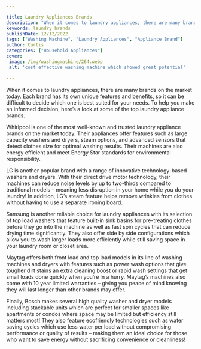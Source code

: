 ```yaml
---

title: Laundry Appliances Brands
description: "When it comes to laundry appliances, there are many brands on the market today. Each brand has its own unique features and benefit...see more detail"
keywords: laundry brands
publishDate: 12/12/2022
tags: ["Washing Machine", "Laundry Appliances", "Appliance Brand"]
author: Curtis
categories: ["Household Appliances"]
cover: 
 image: /img/washingmachine/264.webp
 alt: 'cost effective washing machine which showed great potential'

---
```


When it comes to laundry appliances, there are many brands on the market today. Each brand has its own unique features and benefits, so it can be difficult to decide which one is best suited for your needs. To help you make an informed decision, here’s a look at some of the top laundry appliance brands. 

Whirlpool is one of the most well-known and trusted laundry appliance brands on the market today. Their appliances offer features such as large capacity washers and dryers, steam options, and advanced sensors that detect clothes size for optimal washing results. Their machines are also energy efficient and meet Energy Star standards for environmental responsibility. 

LG is another popular brand with a range of innovative technology-based washers and dryers. With their direct drive motor technology, their machines can reduce noise levels by up to two-thirds compared to traditional models – meaning less disruption in your home while you do your laundry! In addition, LG’s steam feature helps remove wrinkles from clothes without having to use a separate ironing board. 

Samsung is another reliable choice for laundry appliances with its selection of top load washers that feature built-in sink basins for pre-treating clothes before they go into the machine as well as fast spin cycles that can reduce drying time significantly. They also offer side by side configurations which allow you to wash larger loads more efficiently while still saving space in your laundry room or closet area. 

Maytag offers both front load and top load models in its line of washing machines and dryers with features such as power wash options that give tougher dirt stains an extra cleaning boost or rapid wash settings that get small loads done quickly when you’re in a hurry. Maytag’s machines also come with 10 year limited warranties – giving you peace of mind knowing they will last longer than other brands may offer. 

Finally, Bosch makes several high quality washer and dryer models including stackable units which are perfect for smaller spaces like apartments or condos where space may be limited but efficiency still matters most! They also feature ecofriendly technologies such as water saving cycles which use less water per load without compromising performance or quality of results – making them an ideal choice for those who want to save energy without sacrificing convenience or cleanliness!
